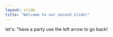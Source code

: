 ```yaml
---
layout: slide 
title: "Welcome to our second slide!"
--- 
```

let's: "have a party 
use the left arrow to go back! 
